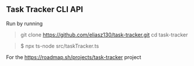 ## Task Tracker CLI API
Run by running
> git clone https://github.com/eliasz130/task-tracker.git
> cd task-tracker

> $ npx ts-node src/taskTracker.ts

For the https://roadmap.sh/projects/task-tracker project
